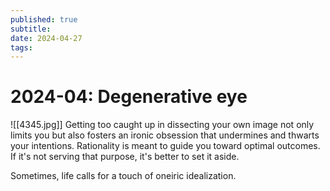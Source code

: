 ```yaml
---
published: true
subtitle: 
date: 2024-04-27
tags: 
---
```


#  2024-04: Degenerative eye

![[4345.jpg]]
Getting too caught up in dissecting your own image not only limits you but also fosters an ironic obsession that undermines and thwarts your intentions. Rationality is meant to guide you toward optimal outcomes. If it's not serving that purpose, it's better to set it aside.

Sometimes, life calls for a touch of oneiric idealization.